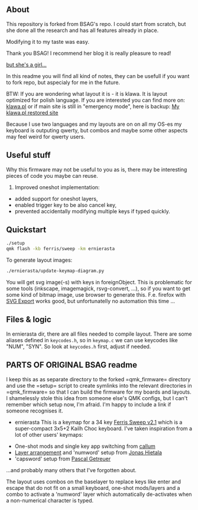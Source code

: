 About
-----

This repository is forked from BSAG's repo. I could start from scratch, but
she done all the research and has all features already in place.

Modifying it to my taste was easy.

Thank you BSAG! I recommend her blog it is really pleasure to read!

[but she's a girl...](https://www.rousette.org.uk/)

In this readme you will find all kind of notes, they can be usefull
if you want to fork repo, but aspecialy for me in the future.

BTW: If you are wondering what layout it is - it is klawa. It is 
layout optimized for polish language. If you are interested you can
find more on:
[klawa.pl](http://klawa.pl)
or if main site is still in "emergency mode", here is backup:
[My klawa.pl restored site](https://klawa.zori.pl)

Because I use two languages and my layouts are on on all my OS-es
my keyboard is outputing qwerty, but combos and maybe some other aspects may feel weird
for qwerty users.

Useful stuff
------------

Why this firmware may not be useful to you as is, there may be interesting
pieces of code you maybe can reuse.

1. Improved oneshot implementation:
 - added support for oneshot layers,
 - enabled trigger key to be also cancel key,
 - prevented accidentally modifying multiple keys if typed quickly.

Quickstart
----------

```bash
./setup
qmk flash -kb ferris/sweep -km ernierasta

```
To generate layout images:
```bash
./ernierasta/update-keymap-diagram.py
```
You will get svg image(-s) with keys in foreignObject. This is problematic
for some tools (inkscape, imagemagick, rsvg-convert, ...), so if you want
to get some kind of bitmap image, use browser to generate this. F.e. firefox
with [SVG Export](https://addons.mozilla.org/pl/firefox/addon/svg-export/) works
good, but unfortunatelly no automation this time ...

Files & logic
-------------

In ernierasta dir, there are all files needed to compile layout.
There are some aliases defined in `keycodes.h`, so in `keymap.c`
we can use keycodes like "NUM", "SYN".
So look at `keycodes.h` first, adjust if needed.

PARTS OF ORIGINAL BSAG readme
-----------------------------

I keep this as as separate directory to the forked =qmk_firmware= directory and
use the =setup= script to create symlinks into the relevant directories in
=qmk_firmware= so that I can build the firmware for my boards and layouts. I
shamelessly stole this idea from someone else's QMK configs, but I can't remember
which setup now, I'm afraid. I'm happy to include a link if someone recognises
it.

* ernierasta
This is a keymap for a 34 key [Ferris Sweep v2.1](https://github.com/davidphilipbarr/Sweep) 
which is a super-compact 3x5+2 Kailh Choc keyboard. I've taken inspiration
from a lot of other users' keymaps:

- One-shot mods and single key app switching from [callum](https://github.com/callum-oakley/qmk_firmware/tree/master/users/callum)
- [Layer arrangement](https://github.com/treeman/qmk_firmware/tree/master/keyboards/splitkb/kyria/keymaps/treeman) and 'numword' setup from [Jonas Hietala](https://www.jonashietala.se/blog/2021/06/03/the-t-34-keyboard-layout/#base-layer)
- 'capsword' setup from [Pascal Getreuer](https://getreuer.info/posts/keyboards/caps-word/index.html)
<!-- - 'shift|ralt' tap dance inspired by [https://www.reddit.com/r/MechanicalKeyboards/comments/aq5a3c/qmk_tap_dancing_and_oneshot_layers_quick_demo/](Mikeybox (yt: Walker's Keyboard Science), his keymap is [https://github.com/walkerstop/qmk_firmware/blob/fanoe/keyboards/wheatfield/blocked65/keymaps/walker/keymap.c](here) -->

...and probably many others that I've forgotten about.

The layout uses combos on the baselayer to replace keys like enter and escape
that do not fit on a small keyboard, one-shot mods/layers and a combo to
activate a 'numword' layer which automatically de-activates when a non-numerical
character is typed.
